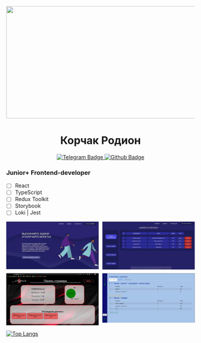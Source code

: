 <div align="center">
  <img src="https://media.giphy.com/media/dWesBcTLavkZuG35MI/giphy.gif" width="600" height="300"/>
</div>

<div width="100%" align="center">
  <h1 margin="0">Корчак Родион</h1>
</div>

<div id="badges" align="center">
  <a href="https://t.me/keyrea_dy" target="_blank">
    <img src="https://img.shields.io/badge/Telegram-blue?style=for-the-badge&logo=telegram" alt="Telegram Badge"/>    
  </a>
  <a href="https://github.com/keyready" target="_blank">
    <img src="https://img.shields.io/badge/Github-red?style=for-the-badge&logo=github" alt="Github Badge"/>    
  </a>
</div>

### Junior+ Frontend-developer
- [ ] React
- [ ] TypeScript
- [ ] Redux Toolkit
- [ ] Storybook
- [ ] Loki | Jest

<div style="display: grid; grid-template-columns: 1fr 1fr; gap: 10px">
    <img src="./images/more-hack.png" width="400" alt="Telegram Badge"/>
    <img src="./images/more-hack-2.png" width="400" alt="Telegram Badge"/>
    <img src="./images/alfabank-hack.png" width="400" alt="Telegram Badge"/>
    <img src="./images/delivery.png" width="400" alt="Telegram Badge"/>
</div>

[![Top Langs](https://github-readme-stats.vercel.app/api/top-langs/?username=keyready&theme=dark&)](https://github.com/anuraghazra/github-readme-stats)  
